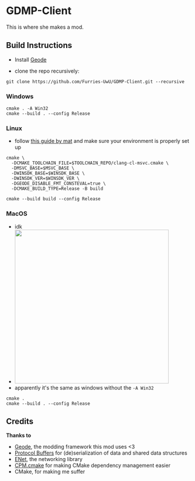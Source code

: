 # GDMP-Client

This is where she makes a mod.

## Build Instructions

- Install [Geode](https://docs.geode-sdk.org/installation)

- clone the repo recursively:

```shell
git clone https://github.com/Furries-UwU/GDMP-Client.git --recursive
```

### Windows

```shell
cmake . -A Win32
cmake --build . --config Release
```

### Linux

- follow [this guide by mat](https://gist.github.com/matcool/abb65ee59ded3766717c673014c3a2a7) and make sure your
  environment is properly set up

```shell
cmake \
  -DCMAKE_TOOLCHAIN_FILE=$TOOLCHAIN_REPO/clang-cl-msvc.cmake \
  -DMSVC_BASE=$MSVC_BASE \
  -DWINSDK_BASE=$WINSDK_BASE \
  -DWINSDK_VER=$WINSDK_VER \
  -DGEODE_DISABLE_FMT_CONSTEVAL=true \
  -DCMAKE_BUILD_TYPE=Release -B build

cmake --build build --config Release
```

### MacOS

- idk
- <img src="https://github.com/Furries-UwU/GDMP-Client/assets/78933889/f52682ee-ac69-4d4f-b7a1-a06c9873d470" width="420px">
- apparently it's the same as windows without the `-A Win32`

```shell
cmake .
cmake --build . --config Release
```

## Credits

**Thanks to**

- [Geode](), the modding framework this mod uses <3
- [Protocol Buffers](https://github.com/protocolbuffers/protobuf) for (de)serialization of data and shared data
  structures
- [ENet](https://github.com/lsalzman/enet), the networking library
- [CPM.cmake](https://github.com/cpm-cmake/CPM.cmake) for making CMake dependency management easier
- CMake, for making me suffer
